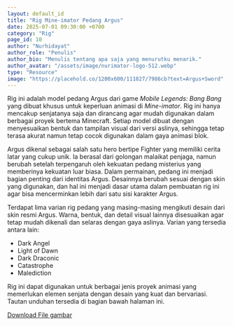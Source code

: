 ```yaml
---
layout: default_id
title: "Rig Mine-imator Pedang Argus"
date: 2025-07-01 09:30:00 +0700
category: "Rig"
page_id: 10
author: "Nurhidayat"
author_role: "Penulis"
author_bio: "Menulis tentang apa saja yang menurutku menarik."
author_avatar: "/assets/image/nurimator-logo-512.webp"
type: "Resource"
image: "https://placehold.co/1200x600/111827/7986cb?text=Argus+Sword"
---
```


Rig ini adalah model pedang Argus dari game *Mobile Legends: Bang Bang* yang dibuat khusus untuk keperluan animasi di *Mine-imator*. Rig ini hanya mencakup senjatanya saja dan dirancang agar mudah digunakan dalam berbagai proyek bertema Minecraft. Setiap model dibuat dengan menyesuaikan bentuk dan tampilan visual dari versi aslinya, sehingga tetap terasa akurat namun tetap cocok digunakan dalam gaya animasi blok.

Argus dikenal sebagai salah satu hero bertipe Fighter yang memiliki cerita latar yang cukup unik. Ia berasal dari golongan malaikat penjaga, namun berubah setelah terpengaruh oleh kekuatan pedang misterius yang memberinya kekuatan luar biasa. Dalam permainan, pedang ini menjadi bagian penting dari identitas Argus. Desainnya berubah sesuai dengan skin yang digunakan, dan hal ini menjadi dasar utama dalam pembuatan rig ini agar bisa mencerminkan lebih dari satu sisi karakter Argus.

Terdapat lima varian rig pedang yang masing-masing mengikuti desain dari skin resmi Argus. Warna, bentuk, dan detail visual lainnya disesuaikan agar tetap mudah dikenali dan selaras dengan gaya aslinya. Varian yang tersedia antara lain:

- Dark Angel
- Light of Dawn
- Dark Draconic
- Catastrophe
- Malediction

Rig ini dapat digunakan untuk berbagai jenis proyek animasi yang memerlukan elemen senjata dengan desain yang kuat dan bervariasi. Tautan unduhan tersedia di bagian bawah halaman ini.


<a href="https://www.mediafire.com/file/osd0rl7mld1gvg0/Argus_Sword_by_nurimator.rar/file" download class="download-link">Download File gambar</a>